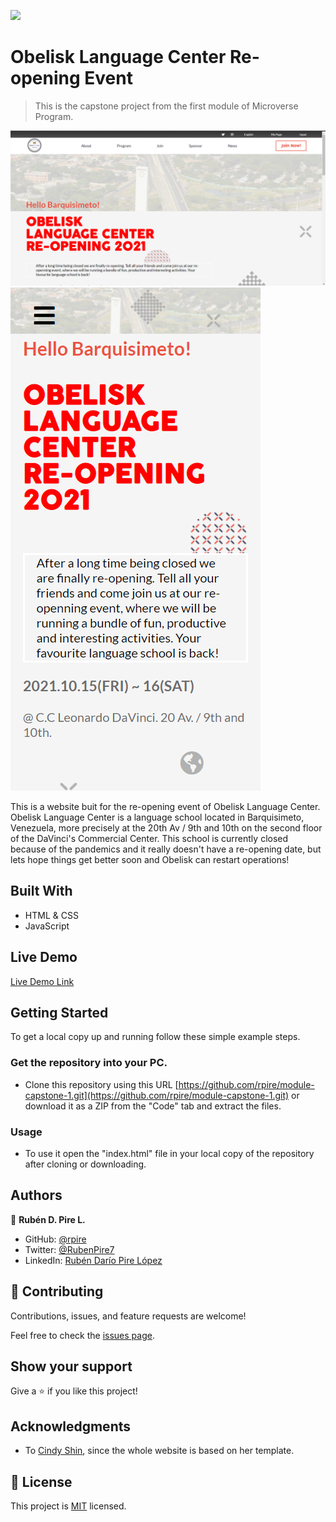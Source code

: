 ![](https://img.shields.io/badge/Microverse-blueviolet)

# Obelisk Language Center Re-opening Event

> This is the capstone project from the first module of Microverse Program.

![screenshot](./desktop_screenshot.png)
![screenshot](./mobile_screenshot.png)

This is a website buit for the re-opening event of Obelisk Language Center. Obelisk Language Center is a language school located in Barquisimeto, Venezuela, more precisely at the 20th Av / 9th and 10th on the second floor of the DaVinci's Commercial Center. This school is currently closed because of the pandemics and it really doesn't have a re-opening date, but lets hope things get better soon and Obelisk can restart operations!

## Built With

- HTML & CSS
- JavaScript

## Live Demo

[Live Demo Link](https://rpire.github.io/module-capstone-1/index.html)


## Getting Started

To get a local copy up and running follow these simple example steps.

### Get the repository into your PC.
- Clone this repository using this URL [https://github.com/rpire/module-capstone-1.git](https://github.com/rpire/module-capstone-1.git) or download it as a ZIP from the "Code" tab and extract the files.

### Usage
- To use it open the "index.html" file in your local copy of the repository after cloning or downloading.


## Authors

👤 **Rubén D. Pire L.**

- GitHub: [@rpire](https://github.com/rpire)
- Twitter: [@RubenPire7](https://twitter.com/RubenPire7)
- LinkedIn: [Rubén Darío Pire López](https://www.linkedin.com/in/rub%C3%A9n-dar%C3%ADo-pire-l%C3%B3pez-507111189/)


## 🤝 Contributing

Contributions, issues, and feature requests are welcome!

Feel free to check the [issues page](https://github.com/rpire/module-capstone-1/issues).

## Show your support

Give a ⭐️ if you like this project!

## Acknowledgments

- To [Cindy Shin](https://www.behance.net/adagio07), since the whole website is based on her template.

## 📝 License

This project is [MIT](./MIT.md) licensed.

